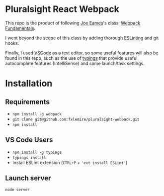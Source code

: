 Pluralsight React Webpack
=========================
This repo is the product of following [Joe Eames](https://twitter.com/josepheames)'s class:
[Webpack Fundamentals](http://app.pluralsight.com/courses/webpack-fundamentals).

I went beyond the scope of this class by adding thorough [ESLinting](http://eslint.org/) and git hooks.

Finally, I used [VSCode](https://code.visualstudio.com/) as a text editor, so some useful features will also be found in this repo, such as the use of [typings](https://github.com/typings)
that provide useful autocomplete features (IntelliSense) and some launch/task settings.

# Installation

## Requirements
* `npm install -g webpack`
* `git clone git@github.com:fxlemire/pluralsight-webpack.git`
* `npm install`

## VS Code Users
* `npm install -g typings`
* `typings install`
* Install ESLint extension (`CTRL+P` + `'ext install ESLint'`)

## Launch server
`node server`
